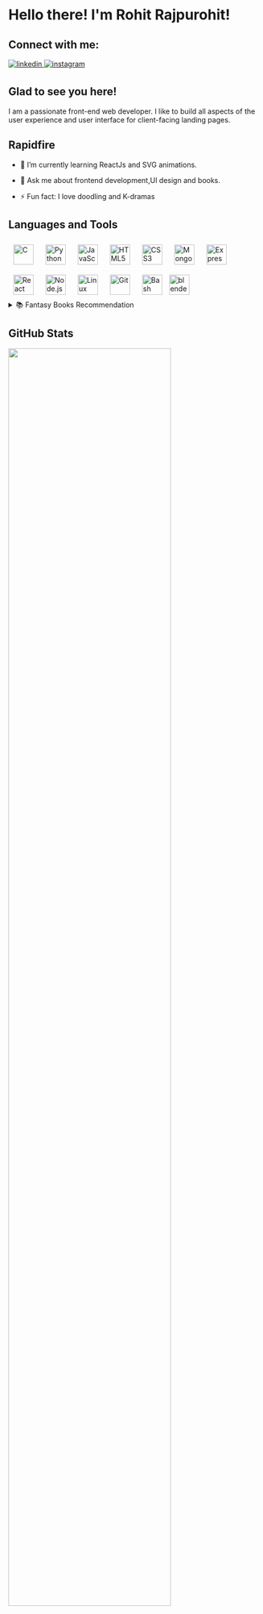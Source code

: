 # Hello there! I'm Rohit Rajpurohit!  
  
## Connect with me:  
<a href="https://linkedin.com/in/rohit1102" target="_blank">
<img src=https://img.shields.io/badge/linkedin-%231E77B5.svg?&style=for-the-badge&logo=linkedin&logoColor=white alt=linkedin style="margin-bottom: 5px;" />
</a>
<a href="https://www.instagram.com/an_ecstatic_aesthete/" target="_blank">
<img src=https://img.shields.io/badge/instagram-%23000000.svg?&style=for-the-badge&logo=instagram&logoColor=white alt=instagram style="margin-bottom: 5px;" />
</a>  
  

## Glad to see you here!  
I am a passionate front-end web developer. I like to build all aspects of the user experience and user interface for client-facing landing pages.


## Rapidfire  
- 🌱 I’m currently learning ReactJs and SVG animations. 
  

- 💬 Ask me about frontend development,UI design and books.
  

- ⚡️ Fun fact: I love doodling and K-dramas 


## Languages and Tools  
<div align="left">  
<img style="margin: 10px" src="https://profilinator.rishav.dev/skills-assets/c-original.svg" alt="C" height="40" />
<img style="margin: 10px" src="https://profilinator.rishav.dev/skills-assets/python-original.svg" alt="Python" height="40" />
<img style="margin: 10px" src="https://profilinator.rishav.dev/skills-assets/javascript-original.svg" alt="JavaScript" height="40" />
<img style="margin: 10px" src="https://profilinator.rishav.dev/skills-assets/html5-original-wordmark.svg" alt="HTML5" height="40" />
<img style="margin: 10px" src="https://profilinator.rishav.dev/skills-assets/css3-original-wordmark.svg" alt="CSS3" height="40" />           
<img style="margin: 10px" src="https://profilinator.rishav.dev/skills-assets/mongodb-original-wordmark.svg" alt="MongoDB" height="40" /> 
<img style="margin: 10px" src="https://profilinator.rishav.dev/skills-assets/express-original-wordmark.svg" alt="Express.js" height="40" /> 
<img style="margin: 10px" src="https://profilinator.rishav.dev/skills-assets/react-original-wordmark.svg" alt="React" height="40" />  
<img style="margin: 10px" src="https://profilinator.rishav.dev/skills-assets/nodejs-original-wordmark.svg" alt="Node.js" height="40" />    
<img style="margin: 10px" src="https://profilinator.rishav.dev/skills-assets/linux-original.svg" alt="Linux" height="40" />  
<img style="margin: 10px" src="https://profilinator.rishav.dev/skills-assets/git-scm-icon.svg" alt="Git" height="40" />
<img style="margin: 10px" src="https://profilinator.rishav.dev/skills-assets/gnu_bash-icon.svg" alt="Bash" height="40" />  
<img src="https://download.blender.org/branding/community/blender_community_badge_white.svg" alt="blender" height="40"/>
</div>  

<details>
<summary>📚 Fantasy Books Recommendation</summary>
  
* [Grisha Trilogy](https://grishaverse.com/the-shadow-and-bone-trilogy-by-leigh-bardugo/)
* [Six of Crows Duology](https://grishaverse.com/the-six-of-crows-duology-by-leigh-bardugo/)
* [The Nevernight Chronicle](https://jaykristoff.com/books/the-nevernight-chronicle/)
* [Percy Jackson](https://rickriordan.com/series/percy-jackson-and-the-olympians/)

</details>

## GitHub Stats  
<div ><img src="https://github-readme-stats.vercel.app/api?username=rohit-rajpurohit&show_icons=true&hide=issues&theme=merko&&count_private=truelocale=en" style="width: 80%" /></div>
